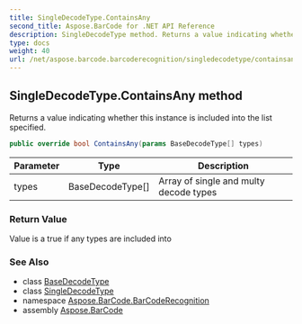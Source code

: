```yaml
---
title: SingleDecodeType.ContainsAny
second_title: Aspose.BarCode for .NET API Reference
description: SingleDecodeType method. Returns a value indicating whether this instance is included into the list specified
type: docs
weight: 40
url: /net/aspose.barcode.barcoderecognition/singledecodetype/containsany/
---
```

## SingleDecodeType.ContainsAny method

Returns a value indicating whether this instance is included into the list specified.

```csharp
public override bool ContainsAny(params BaseDecodeType[] types)
```

| Parameter | Type | Description |
| --- | --- | --- |
| types | BaseDecodeType[] | Array of single and multy decode types |

### Return Value

Value is a true if any types are included into

### See Also

* class [BaseDecodeType](../../basedecodetype/)
* class [SingleDecodeType](../)
* namespace [Aspose.BarCode.BarCodeRecognition](../../../aspose.barcode.barcoderecognition/)
* assembly [Aspose.BarCode](../../../)


